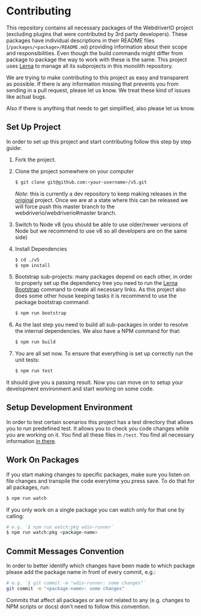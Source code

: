 # Contributing

This repository contains all necessary packages of the WebdriverIO project (excluding plugins that were contributed by 3rd party developers). These packages have individual descriptions in their README files (`/packages/<package>/README.md`) providing information about their scope and responsibilities. Even though the build commands might differ from package to package the way to work with these is the same. This project uses [Lerna](https://lernajs.io/) to manage all its subprojects in this monolith repository.

We are trying to make contributing to this project as easy and transparent as possible. If there is any information missing that prevents you from sending in a pull request, please let us know. We treat these kind of issues like actual bugs.

Also if there is anything that needs to get simplified, also please let us know.

## Set Up Project

In order to set up this project and start contributing follow this step by step guide:

1. Fork the project.
2. Clone the project somewhere on your computer

    ```sh
    $ git clone git@github.com:<your-username>/v5.git
    ```

    _Note_: this is currently a dev repository to keep making releases in the [original](https://github.com/webdriverio/webdriverio) project. Once we are at a state where this can be released we will force push this master branch to the webdriverio/webdriverio#master branch.

3. Switch to Node v8 (you should be able to use older/newer versions of Node but we recommend to use v8 so all developers are on the same side)
4. Install Dependencies

    ```sh
    $ cd ./v5
    $ npm install
    ```

5. Bootstrap sub-projects: many packages depend on each other, in order to properly set up the dependency tree you need to run the [Lerna Bootstrap](https://github.com/lerna/lerna#bootstrap) command to create all necessary links. As this project also does some other house keeping tasks it is recommend to use the package bootstrap command:

    ```sh
    $ npm run bootstrap
    ```

6. As the last step you need to build all sub-packages in order to resolve the internal dependencies. We also have a NPM command for that:

    ```sh
    $ npm run build
    ```

6. You are all set now. To ensure that everything is set up correctly run the unit tests:

    ```sh
    $ npm run test
    ```

It should give you a passing result. Now you can move on to setup your development environment and start working on some code.

## Setup Development Environment

In order to test certain scenarios this project has a test directory that allows you to run predefined test. It allows you to check you code changes while you are working on it. You find all these files in `/test`. You find all necessary information [in there](https://github.com/webdriverio/v5/tree/master/test/README.md).

## Work On Packages

If you start making changes to specific packages, make sure you listen on file changes and transpile the code everytime you press save. To do that for all packages, run:

```sh
$ npm run watch
```

If you only work on a single package you can watch only for that one by calling:

```sh
# e.g. `$ npm run watch:pkg wdio-runner`
$ npm run watch:pkg <package-name>
```

## Commit Messages Convention

In order to better identify which changes have been made to which package please add the package name in front of every commit, e.g.:

```sh
# e.g. `$ git commit -m "wdio-runner: some changes"`
git commit -m "<package-name>: some changes"
```

Commits that affect all packages or are not related to any (e.g. changes to NPM scripts or docs) don't need to follow this convention.
